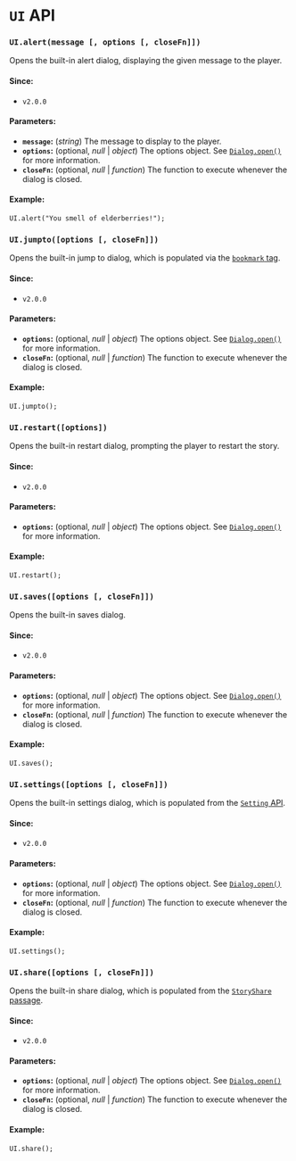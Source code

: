 <!-- ***********************************************************************************************
	UI API
************************************************************************************************ -->
<h1 id="ui-api"><code>UI</code> API</h1>

<!-- *********************************************************************** -->

<span id="ui-api-method-alert"></span>
### `UI.alert(message [, options [, closeFn]])`

Opens the built-in alert dialog, displaying the given message to the player.

#### Since:

* `v2.0.0`

#### Parameters:

* **`message`:** (*string*) The message to display to the player.
* **`options`:** (optional, *null* | *object*) The options object.  See [`Dialog.open()`](#dialog-api-method-open) for more information.
* **`closeFn`:** (optional, *null* | *function*) The function to execute whenever the dialog is closed.

#### Example:

```
UI.alert("You smell of elderberries!");
```

<!-- *********************************************************************** -->

<span id="ui-api-method-jumpto"></span>
### `UI.jumpto([options [, closeFn]])`

Opens the built-in jump to dialog, which is populated via the [`bookmark` tag](#special-tag-bookmark).

#### Since:

* `v2.0.0`

#### Parameters:

* **`options`:** (optional, *null* | *object*) The options object.  See [`Dialog.open()`](#dialog-api-method-open) for more information.
* **`closeFn`:** (optional, *null* | *function*) The function to execute whenever the dialog is closed.

#### Example:

```
UI.jumpto();
```

<!-- *********************************************************************** -->

<span id="ui-api-method-restart"></span>
### `UI.restart([options])`

Opens the built-in restart dialog, prompting the player to restart the story.

#### Since:

* `v2.0.0`

#### Parameters:

* **`options`:** (optional, *null* | *object*) The options object.  See [`Dialog.open()`](#dialog-api-method-open) for more information.

#### Example:

```
UI.restart();
```

<!-- *********************************************************************** -->

<span id="ui-api-method-saves"></span>
### `UI.saves([options [, closeFn]])`

Opens the built-in saves dialog.

#### Since:

* `v2.0.0`

#### Parameters:

* **`options`:** (optional, *null* | *object*) The options object.  See [`Dialog.open()`](#dialog-api-method-open) for more information.
* **`closeFn`:** (optional, *null* | *function*) The function to execute whenever the dialog is closed.

#### Example:

```
UI.saves();
```

<!-- *********************************************************************** -->

<span id="ui-api-method-settings"></span>
### `UI.settings([options [, closeFn]])`

Opens the built-in settings dialog, which is populated from the [`Setting` API](#setting-api).

#### Since:

* `v2.0.0`

#### Parameters:

* **`options`:** (optional, *null* | *object*) The options object.  See [`Dialog.open()`](#dialog-api-method-open) for more information.
* **`closeFn`:** (optional, *null* | *function*) The function to execute whenever the dialog is closed.

#### Example:

```
UI.settings();
```

<!-- *********************************************************************** -->

<span id="ui-api-method-share"></span>
### `UI.share([options [, closeFn]])`

Opens the built-in share dialog, which is populated from the [`StoryShare` passage](#special-passage-storyshare).

#### Since:

* `v2.0.0`

#### Parameters:

* **`options`:** (optional, *null* | *object*) The options object.  See [`Dialog.open()`](#dialog-api-method-open) for more information.
* **`closeFn`:** (optional, *null* | *function*) The function to execute whenever the dialog is closed.

#### Example:

```
UI.share();
```
